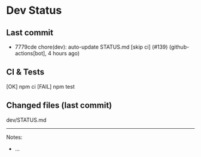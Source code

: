 # Dev Status

## Last commit
- 7779cde chore(dev): auto-update STATUS.md [skip ci] (#139) (github-actions[bot], 4 hours ago)
## CI & Tests
[OK] npm ci
[FAIL] npm test

## Changed files (last commit)
dev/STATUS.md

---
Notes:
- ...
